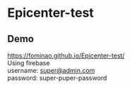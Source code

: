 # Epicenter-test

## Demo
https://fominao.github.io/Epicenter-test/
<br>Using firebase
<br>username: super@admin.com
<br>password: super-puper-password
